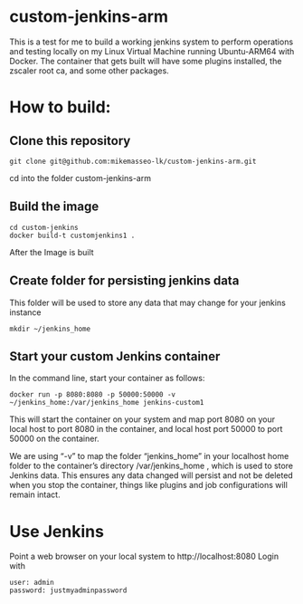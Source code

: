 # custom-jenkins-arm

This is a test for me to build a working jenkins system to perform operations and testing locally on my Linux Virtual Machine running Ubuntu-ARM64 with Docker.
The container that gets built will have some plugins installed, the zscaler root ca, and some other packages.

# How to build:

## Clone this repository

    git clone git@github.com:mikemasseo-lk/custom-jenkins-arm.git

 cd into the folder custom-jenkins-arm

## Build the image

   

    cd custom-jenkins
    docker build-t customjenkins1 .

After the Image is built
## Create folder for persisting jenkins data
This folder will be used to store any data that may change for your jenkins instance

    mkdir ~/jenkins_home


## Start your custom Jenkins container
In the command line, start your container as follows:

    docker run -p 8080:8080 -p 50000:50000 -v ~/jenkins_home:/var/jenkins_home jenkins-custom1

This will start the container on your system and map port 8080 on your local host to port 8080 in the container, and local host port 50000 to port 50000 on the container. 

We are using “-v” to map the folder “jenkins_home” in your localhost home folder to the container’s directory /var/jenkins_home , which is used to store Jenkins data. This ensures any data changed will persist and not be deleted when you stop the container, things like plugins and job configurations will remain intact.


# Use Jenkins
Point a web browser on your local system to http://localhost:8080
Login with 

    user: admin 
    password: justmyadminpassword

